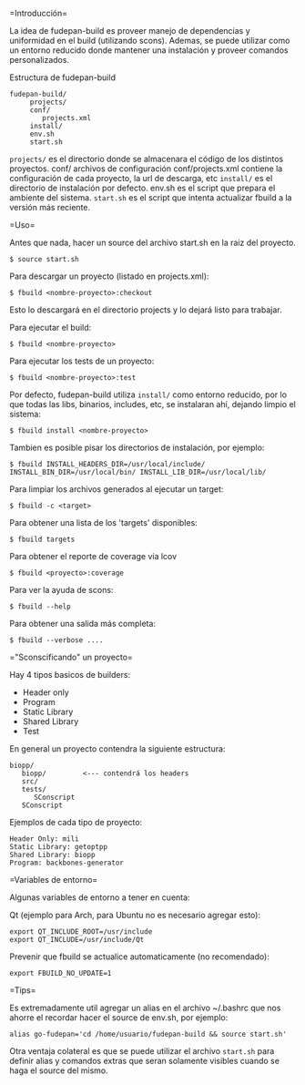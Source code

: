 =Introducción=

La idea de fudepan-build es proveer manejo de dependencias y uniformidad en el build (utilizando scons). Ademas, se puede utilizar como un entorno reducido donde mantener una instalación y proveer comandos personalizados.

Estructura de fudepan-build


    fudepan-build/
         projects/
         conf/
            projects.xml
         install/
         env.sh
         start.sh

 

`projects/` es el directorio donde se almacenara el código de los distintos proyectos.
conf/ archivos de configuración
conf/projects.xml contiene la configuración de cada proyecto, la url de descarga, etc
`install/` es el directorio de instalación por defecto.
env.sh es el script que prepara el ambiente del sistema.
`start.sh` es el script que intenta actualizar fbuild a la versión más reciente.

=Uso=

Antes que nada, hacer un source del archivo start.sh en la raiz del proyecto.


    $ source start.sh

Para descargar un proyecto (listado en projects.xml):

    $ fbuild <nombre-proyecto>:checkout

Esto lo descargará en el directorio projects y lo dejará listo para trabajar.

Para ejecutar el build:

    $ fbuild <nombre-proyecto> 

Para ejecutar los tests de un proyecto:

    $ fbuild <nombre-proyecto>:test 

Por defecto, fudepan-build utiliza `install/` como entorno reducido, por lo que todas las libs, binarios, includes, etc, se instalaran ahí, dejando limpio el sistema:

    $ fbuild install <nombre-proyecto> 

Tambien es posible pisar los directorios de instalación, por ejemplo:

    $ fbuild INSTALL_HEADERS_DIR=/usr/local/include/ INSTALL_BIN_DIR=/usr/local/bin/ INSTALL_LIB_DIR=/usr/local/lib/ 

Para limpiar los archivos generados al ejecutar un target:

    $ fbuild -c <target>

Para obtener una lista de los 'targets' disponibles:

    $ fbuild targets

Para obtener el reporte de coverage via lcov

    $ fbuild <proyecto>:coverage

Para ver la ayuda de scons:

    $ fbuild --help

Para obtener una salida más completa:

    $ fbuild --verbose ....

="Sconscificando" un proyecto=

Hay 4 tipos basicos de builders:

* Header only
* Program
* Static Library
* Shared Library
* Test

En general un proyecto contendra la siguiente estructura:

    biopp/
       biopp/         <--- contendrá los headers
       src/
       tests/
          SConscript
       SConscript

Ejemplos de cada tipo de proyecto:

    Header Only: mili
    Static Library: getoptpp
    Shared Library: biopp
    Program: backbones-generator

=Variables de entorno=

Algunas variables de entorno a tener en cuenta:

Qt (ejemplo para Arch, para Ubuntu no es necesario agregar esto):

    export QT_INCLUDE_ROOT=/usr/include
    export QT_INCLUDE=/usr/include/Qt

Prevenir que fbuild se actualice automaticamente (no recomendado):

    export FBUILD_NO_UPDATE=1 

=Tips=

Es extremadamente util agregar un alias en el archivo ~/.bashrc que nos ahorre el recordar hacer el source de env.sh, por ejemplo:

    alias go-fudepan='cd /home/usuario/fudepan-build && source start.sh'

Otra ventaja colateral es que se puede utilizar el archivo `start.sh` para definir alias y comandos extras que seran solamente visibles cuando se haga el source del mismo.